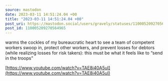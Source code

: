```yaml
---
source: mastodon
date: 2023-03-11 14:51:24.04 +00
title: "2023-03-11 14:51:24.04 +00"
post_uri: https://mastodon.social/users/gravely/statuses/110005209270564965
post_id: 110005209270564965
---
```

warms the cockles of my bureaucratic heart to see a team of competent workers swoop in, protect other workers, and prevent losses for debtors (while realizing losses for risk takers): this must be what it feels like to “send in the troops”

[https://www.youtube.com/watch?v=TAE8i40A5uI](https://www.youtube.com/watch?v=TAE8i40A5uI)


